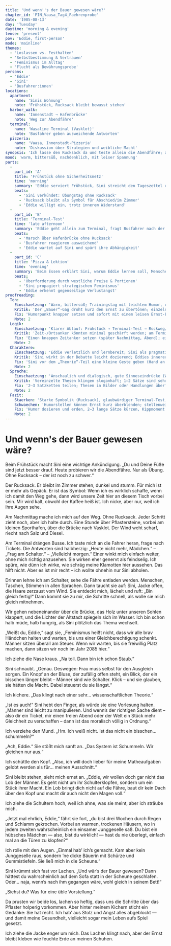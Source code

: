 ```yaml
---
title: 'Und wenn''s der Bauer gewesen wäre?'
chapter_id: 'FIN_Vaasa_Tag4_Faehrenprobe'
date: '1985-08-13'
day: 'Tuesday'
daytime: 'morning & evening'
tense: 'present'
pov: 'Eddie, first-person'
mode: 'mainline'
themes:
  - 'Loslassen vs. Festhalten'
  - 'Selbstbestimmung & Vertrauen'
  - 'Feminismus im Alltag'
  - 'Flucht als Bewährungsprobe'
persons:
  - 'Eddie'
  - 'Sini'
  - 'Busfahrer:innen'
locations:
  apartment:
    name: 'Sinis Wohnung'
    note: 'Frühstück, Rucksack bleibt bewusst stehen'
  harbor_walk:
    name: 'Innenstadt → Hafenbrücke'
    note: 'Weg zur Abendfähre'
  terminal:
    name: 'Wasaline Terminal (Vasklot)'
    note: 'Busfahrer geben ausweichende Antworten'
  pizzeria:
    name: 'Vaasa, Innenstadt-Pizzeria'
    note: 'Diskussion über Strategien und weibliche Macht'
synopsis: 'Ich lasse den Rucksack da und teste allein die Abendfähre; am Terminal lerne ich, wie dünn ich ohne Sini wirke und wie schwer Informationen sind. Beim Pizza‑Abend treibt sie mich, notfalls mit Charme zu kämpfen – wir lachen über den „Bauer“, und plötzlich liegen Abschied und Selbstbehauptung dicht beieinander.'
mood: 'warm, bittersüß, nachdenklich, mit leiser Spannung'
parts:
  -
    part_id: 'A'
    title: 'Frühstück ohne Sicherheitsnetz'
    time: 'morning'
    summary: 'Eddie serviert Frühstück, Sini streicht den Tageszettel und schickt sie ohne Rucksack los – das Gepäck bleibt als sichtbares Zeichen für den drohenden Aufbruch zurück.'
    beats:
      - 'Sini verkündet: Übungstag ohne Rucksack'
      - 'Rucksack bleibt als Symbol für Abschied/im Zimmer'
      - 'Eddie willigt ein, trotz innerem Widerstand'
  -
    part_id: 'B'
    title: 'Terminal-Test'
    time: 'late afternoon'
    summary: 'Eddie geht allein zum Terminal, fragt Busfahrer nach der Abendfähre, erhält nur vage Auskünfte und merkt, wie dünn ihr Auftreten wirkt.'
    beats:
      - 'Marsch über Hafenbrücke ohne Rucksack'
      - 'Busfahrer reagieren ausweichend'
      - 'Eddie wartet auf Sini und spürt ihre Abhängigkeit'
  -
    part_id: 'C'
    title: 'Pizza & Lektion'
    time: 'evening'
    summary: 'Beim Essen erklärt Sini, warum Eddie lernen soll, Menschen für sich einzunehmen – selbst mit Charme. Eddie ringt mit der Idee und begreift, dass beide den Abschied fürchten.'
    beats:
      - 'Überforderung durch westliche Preise & Portionen'
      - 'Sini propagiert strategischen Feminismus'
      - 'Eddie erkennt gegenseitige Verlustangst'
proofreading:
  Ton:
    Einschaetzung: 'Warm, bittersüß; Trainingstag mit leichtem Humor, unterlegt von Abschiedsspannung.'
    Kritik: 'Der „Bauer“-Gag droht kurz den Ernst zu übertönen; einzelne Sätze klingen wie Thesen statt gefühlte Momente.'
    Fix: 'Humorpunkt knapper setzen und sofort mit einem leisen Ernst‑Echo balancieren; programmatische Sätze in situative Wahrnehmungen auflösen (Blick, Atem, Griff am Jackensaum).'
    Note: 2
  Logik:
    Einschaetzung: 'Klarer Ablauf: Frühstück → Terminal‑Test → Rückweg/Pizza; Übungscharakter und Abhängigkeit werden sichtbar.'
    Kritik: 'Zeit-/Ortsanker könnten minimal geschärft werden; am Terminal kurz verdeutlichen, dass es um Infos, nicht um sofortiges Fahren geht.'
    Fix: 'Einen knappen Zeitanker setzen (später Nachmittag, Abend); ein Halbsatz im Terminal‑Abschnitt: „nur Infos holen“; Rückweg ins „Adams/Nähe Hafen“ ggf. benennen.'
    Note: 2
  Charaktere:
    Einschaetzung: 'Eddie verletzlich und lernbereit; Sini als pragmatische Mentorin mit Zärtlichkeit unter der Didaktik.'
    Kritik: 'Sini wirkt in der Debatte leicht dozierend; Eddies innerer Kippmoment (Stolz → Einsicht) könnte markanter sein.'
    Fix: 'Sini vor dem „Theorie“-Teil eine kleine Geste geben (Hand an Knie, weicher Blick); Eddies Kippmoment mit einem körperlichen Signal verankern (Kälte/Erleichterung).'
    Note: 2
  Sprache:
    Einschaetzung: 'Anschaulich und dialogisch, gute Sinneseindrücke (Wind, Diesel, Holzbrücke).'
    Kritik: 'Vereinzelte Thesen klingen sloganhaft; 1–2 Sätze sind sehr lang.'
    Fix: '2–3 Satzketten teilen; Thesen in Bilder oder Handlungen überführen; Adjektivdichte leicht reduzieren.'
    Note: 2
  Fazit:
    Staerken: 'Starke Symbolik (Rucksack), glaubwürdiger Terminal‑Test, zärtlich‑kluge Dynamik Eddie/Sini, Humor als Ventil.'
    Schwaechen: 'Humorstellen können Ernst kurz überblenden; stellenweise dozierender Ton.'
    Fix: 'Humor dosieren und erden, 2–3 lange Sätze kürzen, Kippmoment markieren, Zeit-/Ortsanker setzen.'
    Note: 2
---
```


# Und wenn's der Bauer gewesen wäre?

Beim Frühstück macht Sini eine wichtige Ankündigung. „Du und Deine Füße sind
jetzt besser drauf. Heute probieren wir die Abendfähre. Nur als Übung. Ohne
Rucksack – der ist noch zu schwer.“

Der Rucksack. Er bleibt im Zimmer stehen, dunkel und stumm. Für mich ist er mehr
als Gepäck. Er ist das Symbol: Wenn ich es wirklich schaffe, wenn ich damit den
Weg gehe, dann wird unsere Zeit hier an diesem Tisch vorbei sein. Mir wird kalt,
obwohl der Kaffee heiß ist. Ich nicke, aber nur, weil ich ihre Augen sehe.

Am Nachmittag mache ich mich auf den Weg. Ohne Rucksack. Jeder Schritt zieht
noch, aber ich halte durch. Eine Stunde über Pflastersteine, vorbei am kleinen
Sporthafen, über die Brücke nach Vasklot. Der Wind weht scharf, riecht nach Salz
und Diesel.

Am Terminal drängen Busse. Ich taste mich an die Fahrer heran, frage nach
Tickets. Die Antworten sind halbherzig: „Heute nicht mehr, Mädchen.“ – „Frag am
Schalter.“ – „Vielleicht morgen.“ Einer winkt mich einfach weiter, ohne mich
richtig anzusehen. Sie wirken eher genervt als feindselig. Ich spüre, wie dünn
ich wirke, wie schräg meine Klamotten hier aussehen. Das hilft nicht. Aber es
ist mir recht – ich wollte ohnehin nur Sini abholen.

Drinnen lehne ich am Schalter, sehe die Fähre entladen werden. Menschen,
Taschen, Stimmen in allen Sprachen. Dann taucht sie auf: Sini, Jacke offen, die
Haare zerzaust vom Wind. Sie entdeckt mich, lächelt und ruft: „Bin gleich
fertig!“ Dann kommt sie zu mir, die Schritte schnell, als wolle sie mich gleich
mitnehmen.

Wir gehen nebeneinander über die Brücke, das Holz unter unseren Sohlen klappert,
und die Lichter der Altstadt spiegeln sich im Wasser. Ich bin schon halb müde,
halb hungrig, als Sini plötzlich das Thema wechselt.

„Weißt du, Eddie,“ sagt sie, „Feminismus heißt nicht, dass wir alle brav
Händchen halten und warten, bis uns einer Gleichberechtigung schenkt. Männer
sitzen überall am Steuer. Wenn wir warten, bis sie freiwillig Platz machen, dann
sitzen wir noch im Jahr 2085 hier.“

Ich ziehe die Nase kraus. „Na toll. Dann bin ich schon Staub.“

Sini schnaubt. „Genau. Deswegen: Frau muss selbst für den Ausgleich sorgen. Ein
Knopf an der Bluse, der zufällig offen steht, ein Blick, der ein bisschen länger
bleibt – Männer sind wie Schalter. Klick – und sie glauben, sie hätten die
Macht. Dabei steuerst du sie längst.“

Ich kichere. „Das klingt nach einer sehr… wissenschaftlichen Theorie.“

„Ist es auch!“ Sini hebt den Finger, als würde sie eine Vorlesung halten.
„Männer sind leicht zu manipulieren. Und wenn’s der richtigen Sache dient – also
dir ein Ticket, mir einen freien Abend oder der Welt ein Stück mehr Gleichheit
zu verschaffen – dann ist das moralisch völlig in Ordnung.“

Ich verziehe den Mund. „Hm. Ich weiß nicht. Ist das nicht ein bisschen…
schummeln?“

„Ach, Eddie.“ Sie stößt mich sanft an. „Das System ist Schummeln. Wir gleichen
nur aus.“

Ich schüttle den Kopf. „Also, ich will doch lieber für meine Matheaufgaben
gelobt werden als für… meinen Ausschnitt.“

Sini bleibt stehen, sieht mich ernst an. „Eddie, wir wollen doch gar nicht das
Lob der Männer. Es geht nicht um ihr Schulterklopfen, sondern um ein Stück ihrer
Macht. Ein Lob bringt dich nicht auf die Fähre, baut dir kein Dach über den Kopf
und macht dir auch nicht den Magen voll.“

Ich ziehe die Schultern hoch, weil ich ahne, was sie meint, aber ich sträube
mich.

„Jetzt mal ehrlich, Eddie,“ fährt sie fort, „du bist drei Wochen durch Regen und
Schlamm gekrochen. Vorbei an warmen, trockenen Häusern, wo in jedem zweiten
wahrscheinlich ein einsamer Junggeselle saß. Du bist ein hübsches Mädchen —
also, bist du wirklich! — hast du nie überlegt, einfach mal an die Türen zu
klopfen?“

Ich rolle mit den Augen. „Einmal hab’ ich’s gemacht. Kam aber kein Junggeselle
raus, sondern ’ne dicke Bäuerin mit Schürze und Gummistiefeln. Sie ließ mich in
die Scheune.“

Sini krümmt sich fast vor Lachen. „Und wär’s der Bauer gewesen? Dann hättest du
wahrscheinlich auf dem Sofa statt in der Scheune geschlafen. Oder… naja, wenn’s
nach ihm gegangen wäre, wohl gleich in seinem Bett!“

„Siehst du? Was für eine üble Vorstellung.“

Da prusten wir beide los, lachen so heftig, dass uns die Schritte über das
Pflaster holperig vorkommen. Aber hinter meinem Kichern sticht ein Gedanke: Sie
hat recht. Ich hab’ aus Stolz und Angst alles abgeblockt — und damit meine
Gesundheit, vielleicht sogar mein Leben aufs Spiel gesetzt.

Ich ziehe die Jacke enger um mich. Das Lachen klingt nach, aber der Ernst bleibt
kleben wie feuchte Erde an meinen Schuhen.
